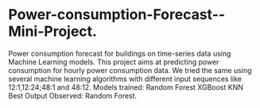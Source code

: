# Power-consumption-Forecast--Mini-Project.
Power consumption forecast for buildings on time-series data using Machine Learning models.
This project aims at predicting power consumption for hourly power consumption data.
We tried the same using several machine learning algorithms with different input sequences like 12:1,12:24;48:1 and 48:12.
Models trained:
Random Forest
XGBoost
KNN
Best Output Observed:
Random Forest.

